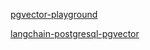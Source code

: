 [pgvector-playground](https://github.com/pamelafox/pgvector-playground)

[langchain-postgresql-pgvector](https://github.com/zeomachado/langchain-postgresql-pgvector/blob/main/pgvector-demo.py)
